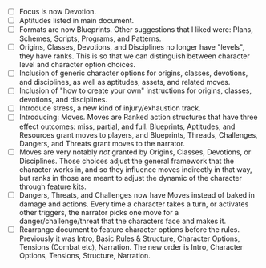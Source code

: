 - [ ] Focus is now Devotion.
- [ ] Aptitudes listed in main document.
- [ ] Formats are now Blueprints. Other suggestions that I liked were: Plans, Schemes, Scripts, Programs, and Patterns.
- [ ] Origins, Classes, Devotions, and Disciplines no longer have "levels", they have ranks. This is so that we can distinguish between character level and character option choices.
- [ ] Inclusion of generic character options for origins, classes, devotions, and disciplines, as well as aptitudes, assets, and related moves.
- [ ] Inclusion of "how to create your own" instructions for origins, classes, devotions, and disciplines.
- [ ] Introduce stress, a new kind of injury/exhaustion track.
- [ ] Introducing: Moves. Moves are Ranked action structures that have three effect outcomes: miss, partial, and full. Blueprints, Aptitudes, and Resources grant moves to players, and Blueprints, Threads, Challenges, Dangers, and Threats grant moves to the narrator.
- [ ] Moves are very notably *not* granted by Origins, Classes, Devotions, or Disciplines. Those choices adjust the general framework that the character works in, and so they influence moves indirectly in that way, but ranks in those are meant to adjust the dynamic of the character through feature kits.
- [ ] Dangers, Threats, and Challenges now have Moves instead of baked in damage and actions. Every time a character takes a turn, or activates other triggers, the narrator picks one move for a danger/challenge/threat that the characters face and makes it.
- [ ] Rearrange document to feature character options before the rules. Previously it was Intro, Basic Rules & Structure, Character Options, Tensions (Combat etc), Narration. The new order is Intro, Character Options, Tensions, Structure, Narration.